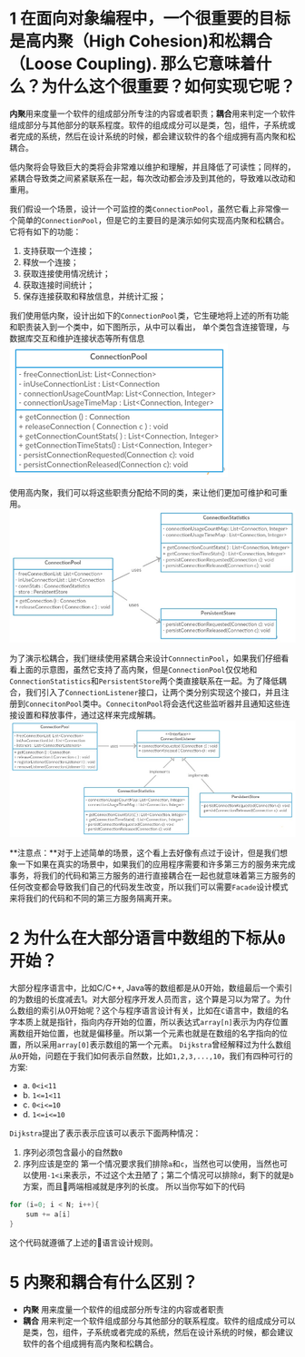 # 1 在面向对象编程中，一个很重要的目标是高内聚（High Cohesion)和松耦合（Loose Coupling). 那么它意味着什么？为什么这个很重要？如何实现它呢？

**内聚**用来度量一个软件的组成部分所专注的内容或者职责；**耦合**用来判定一个软件组成部分与其他部分的联系程度。软件的组成成分可以是类，包，组件，子系统或者完成的系统，然后在设计系统的时候，都会建议软件的各个组成拥有高内聚和松耦合。

低内聚将会导致巨大的类将会非常难以维护和理解，并且降低了可读性；同样的，紧耦合导致类之间紧紧联系在一起，每次改动都会涉及到其他的，导致难以改动和重用。

我们假设一个场景，设计一个可监控的类`ConnectionPool`，虽然它看上非常像一个简单的`ConnectionPool`，但是它的主要目的是演示如何实现高内聚和松耦合。它将有如下的功能：
1. 支持获取一个连接；
2. 释放一个连接；
3. 获取连接使用情况统计；
4. 获取连接时间统计；
5. 保存连接获取和释放信息，并统计汇报；

我们使用低内聚，设计出如下的`ConnectionPool`类，它生硬地将上述的所有功能和职责装入到一个类中，如下图所示，从中可以看出，
单个类包含连接管理，与数据库交互和维护连接状态等所有信息
![](./images/cp1.jpg)

使用高内聚，我们可以将这些职责分配给不同的类，来让他们更加可维护和可重用。
![](./images/cp2.jpg)

为了演示松耦合，我们继续使用紧耦合来设计`ConnnectinPool`，如果我们仔细看看上面的示意图，虽然它支持了高内聚，但是`ConnectionPool`仅仅地和`ConnectionStatistics`和`PersistentStore`两个类直接联系在一起。为了降低耦合，我们引入了`ConnectionListener`接口，让两个类分别实现这个接口，并且注册到`ConnecitonPool`类中。`ConnecitonPool`将会迭代这些监听器并且通知这些连接设置和释放事件，通过这样来完成解耦。
![](./images/cp3.jpg)

**注意点：**对于上述简单的场景，这个看上去好像有点过于设计，但是我们想象一下如果在真实的场景中，如果我们的应用程序需要和许多第三方的服务来完成事务，将我们的代码和第三方服务的进行直接耦合在一起也就意味着第三方服务的任何改变都会导致我们自己的代码发生改变，所以我们可以需要`Facade`设计模式来将我们的代码和不同的第三方服务隔离开来。

# 2 为什么在大部分语言中数组的下标从`0`开始？
大部分程序语言中，比如C/C++, Java等的数组都是从0开始，数组最后一个索引的为数组的长度减去1。对大部分程序开发人员而言，这个算是习以为常了。为什么数组的索引从0开始呢？这个与程序语言设计有关，比如在`C`语言中，数组的名字本质上就是指针，指向内存开始的位置，所以表达式`array[n]`表示为内存位置离数组开始位置，也就是偏移量。所以第一个元素也就是在数组的名字指向的位置，所以采用`array[0]`表示数组的第一个元素。
`Dijkstra`曾经解释过为什么数组从`0`开始，问题在于我们如何表示自然数，比如`1,2,3,...,10`，我们有四种可行的方案:
- a. `0<i<11`
- b. `1<=1<11`
- c. `0<i<=10`
- d. `1<=i<=10`

`Dijkstra`提出了表示表示应该可以表示下面两种情况：
1. 序列必须包含最小的自然数`0`
2. 序列应该是空的
第一个情况要求我们排除`a`和`c`，当然也可以使用，当然也可以使用`-1<i`来表示，不过这个太丑陋了；第二个情况可以排除`d`，剩下的就是`b`方案，而且两端相减就是序列的长度。
所以当你写如下的代码
```c
for (i=0; i < N; i++){
    sum += a[i]
}
```
这个代码就遵循了上述的语言设计规则。


# 5 内聚和耦合有什么区别？
- **内聚** 用来度量一个软件的组成部分所专注的内容或者职责
- **耦合** 用来判定一个软件组成部分与其他部分的联系程度。软件的组成成分可以是类，包，组件，子系统或者完成的系统，然后在设计系统的时候，都会建议软件的各个组成拥有高内聚和松耦合。
